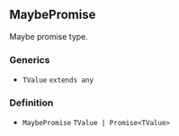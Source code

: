 MaybePromise
------------

Maybe promise type.

### Generics

*   `TValue` `extends any`

### Definition

*   `MaybePromise` `TValue | Promise<TValue>`
